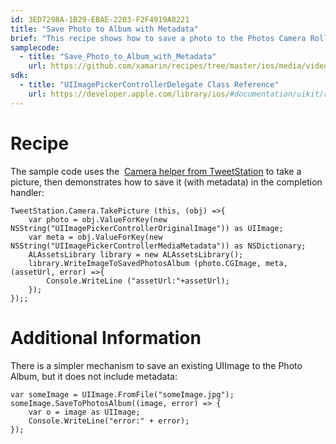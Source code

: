 ```yaml
---
id: 3ED7298A-1B29-EBAE-2203-F2F4919A8221
title: "Save Photo to Album with Metadata"
brief: "This recipe shows how to save a photo to the Photos Camera Roll Album, including image metadata."
samplecode:
  - title: "Save_Photo_to_Album_with_Metadata" 
    url: https://github.com/xamarin/recipes/tree/master/ios/media/video_and_photos/save_photo_to_album_with_metadata
sdk:
  - title: "UIImagePickerControllerDelegate Class Reference" 
    url: https://developer.apple.com/library/ios/#documentation/uikit/reference/UIImagePickerControllerDelegate_Protocol/UIImagePickerControllerDelegate/UIImagePickerControllerDelegate.html
---
```


<a name="Recipe" class="injected"></a>


# Recipe

The sample code uses the&nbsp; [Camera helper from TweetStation](https://github.com/migueldeicaza/TweetStation/blob/master/TweetStation/UI/Camera.cs)&nbsp;to take a picture, then
demonstrates how to save it (with metadata) in the completion handler:

```
TweetStation.Camera.TakePicture (this, (obj) =>{
    var photo = obj.ValueForKey(new NSString("UIImagePickerControllerOriginalImage")) as UIImage;
    var meta = obj.ValueForKey(new NSString("UIImagePickerControllerMediaMetadata")) as NSDictionary;
    ALAssetsLibrary library = new ALAssetsLibrary();
    library.WriteImageToSavedPhotosAlbum (photo.CGImage, meta, (assetUrl, error) =>{
        Console.WriteLine ("assetUrl:"+assetUrl);
    });
});;
```

 <a name="Additional_Information" class="injected"></a>


# Additional Information

There is a simpler mechanism to save an existing UIImage to the Photo Album,
but it does not include metadata:

```
var someImage = UIImage.FromFile("someImage.jpg");
someImage.SaveToPhotosAlbum((image, error) => {
    var o = image as UIImage;
    Console.WriteLine("error:" + error);
});
```

